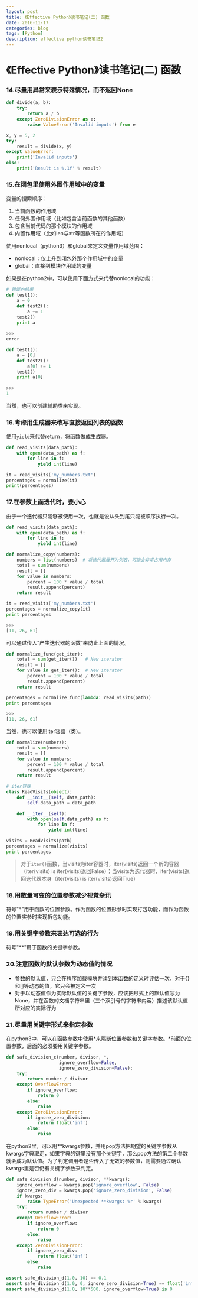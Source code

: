 ```yaml
--- 
layout: post 
title: 《Effective Python》读书笔记(二) 函数
date: 2016-11-17 
categories: blog 
tags: [Python] 
description: effective python读书笔记2
--- 
```


# 《Effective Python》读书笔记(二) 函数

### 14.尽量用异常来表示特殊情况，而不返回None

```python
def divide(a, b):
    try:
        return a / b
    except ZeroDivisionError as e:
        raise ValueError('Invalid inputs') from e

x, y = 5, 2
try:
    result = divide(x, y)
except ValueError:
    print('Invalid inputs')
else:
    print('Result is %.1f' % result)
```


### 15.在闭包里使用外围作用域中的变量

变量的搜索顺序：  
1. 当前函数的作用域
2. 任何外围作用域（比如包含当前函数的其他函数）
3. 包含当前代码的那个模块的作用域
4. 内置作用域（比如len与str等函数所在的作用域）

使用nonlocal（python3）和global来定义变量作用域范围：
* nonlocal：仅上升到闭包外那个作用域中的变量
* global：直接到模块作用域的变量

如果是在python2中，可以使用下面方式来代替nonlocal的功能：

```python
# 错误的结果
def test1():
	a = 0
    def test2():
        a += 1
    test2()
    print a
    
>>>
error

def test1():
	a = [0]
    def test2():
        a[0] += 1
    test2()
    print a[0]
    
>>>
1
```

当然，也可以创建辅助类来实现。

### 16.考虑用生成器来改写直接返回列表的函数

使用`yield`来代替return，将函数做成生成器。

```python
def read_visits(data_path):
    with open(data_path) as f:
        for line in f:
            yield int(line)

it = read_visits('my_numbers.txt')
percentages = normalize(it)
print(percentages)
```

### 17.在参数上面迭代时，要小心

由于一个迭代器只能够被使用一次，也就是说从头到尾只能被顺序执行一次。

```python
def read_visits(data_path):
    with open(data_path) as f:
        for line in f:
            yield int(line)

def normalize_copy(numbers):
    numbers = list(numbers)  # 将迭代器展开为列表，可能会非常占用内存
    total = sum(numbers)
    result = []
    for value in numbers:
        percent = 100 * value / total
        result.append(percent)
    return result

it = read_visits('my_numbers.txt')
percentages = normalize_copy(it)
print percentages

>>>
[11, 26, 61]
```

可以通过传入“产生迭代器的函数”来防止上面的情况。

```python
def normalize_func(get_iter):
    total = sum(get_iter())   # New iterator
    result = []
    for value in get_iter():  # New iterator
        percent = 100 * value / total
        result.append(percent)
    return result

percentages = normalize_func(lambda: read_visits(path))
print percentages 

>>>
[11, 26, 61]
```

当然，也可以使用iter容器（类）。

```python
def normalize(numbers):
    total = sum(numbers)
    result = []
    for value in numbers:
        percent = 100 * value / total
        result.append(percent)
    return result
    
# iter容器
class ReadVisits(object):
    def __init__(self, data_path):
        self.data_path = data_path

    def __iter__(self):
        with open(self.data_path) as f:
            for line in f:
                yield int(line)

visits = ReadVisits(path)
percentages = normalize(visits)
print percentages
```

> 对于`iter()`函数，当visits为iter容器时，iter(visits)返回一个新的容器（iter(visits) is iter(visits)返回False）；当visits为迭代器时，iter(visits)返回迭代器本身（iter(visits) is iter(visits)返回True）

### 18.用数量可变的位置参数减少视觉杂讯

符号"*"用于函数的位置参数。作为函数的位置形参时实现打包功能，而作为函数的位置实参时实现拆包功能。

### 19.用关键字参数来表达可选的行为

符号"**"用于函数的关键字参数。

### 20.注意函数的默认参数为动态值的情况

* 参数的默认值，只会在程序加载模块并读到本函数的定义时评估一次，对于{}和[]等动态的值，它只会被定义一次
* 对于以动态值作为实际默认值的关键字参数，应该把形式上的默认值写为None，并在函数的文档字符串里（三个双引号的字符串内容）描述该默认值所对应的实际行为

### 21.尽量用关键字形式来指定参数

在python3中，可以在函数参数中使用*来隔断位置参数和关键字参数。\*前面的位置参数，后面的必须要用关键字参数。

```python
def safe_division_c(number, divisor, *,
                    ignore_overflow=False,
                    ignore_zero_division=False):
    try:
        return number / divisor
    except OverflowError:
        if ignore_overflow:
            return 0
        else:
            raise
    except ZeroDivisionError:
        if ignore_zero_division:
            return float('inf')
        else:
            raise
```

在python2里，可以用\*\*kwargs参数，并用pop方法把期望的关键字参数从kwargs字典取走，如果字典的键里没有那个关键字，那么pop方法的第二个参数就会成为默认值。为了判定调用者是否传入了无效的参数值，则需要通过确认kwargs里是否仍有关键字参数来判定。

```python
def safe_division_d(number, divisor, **kwargs):
    ignore_overflow = kwargs.pop('ignore_overflow', False)
    ignore_zero_div = kwargs.pop('ignore_zero_division', False)
    if kwargs:
        raise TypeError('Unexpected **kwargs: %r' % kwargs)
    try:
        return number / divisor
    except OverflowError:
        if ignore_overflow:
            return 0
        else:
            raise
    except ZeroDivisionError:
        if ignore_zero_div:
            return float('inf')
        else:
            raise

assert safe_division_d(1.0, 10) == 0.1
assert safe_division_d(1.0, 0, ignore_zero_division=True) == float('inf')
assert safe_division_d(1.0, 10**500, ignore_overflow=True) is 0
```

